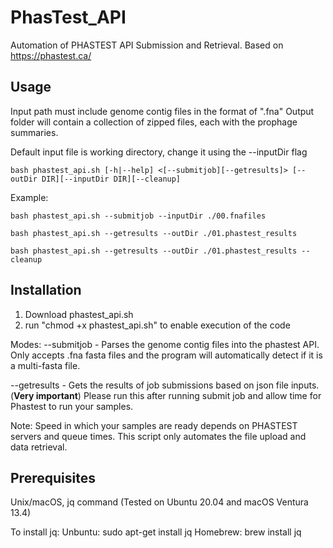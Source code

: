 # PhasTest_API
Automation of PHASTEST API Submission and Retrieval. Based on https://phastest.ca/


## Usage

Input path must include genome contig files in the format of ".fna"
Output folder will contain a collection of zipped files, each with the prophage summaries.

Default input file is working directory, change it using the --inputDir flag

`bash phastest_api.sh [-h|--help] <[--submitjob][--getresults]> [--outDir DIR][--inputDir DIR][--cleanup]`

Example:

 `bash phastest_api.sh --submitjob --inputDir ./00.fnafiles`


 `bash phastest_api.sh --getresults --outDir ./01.phastest_results`


 `bash phastest_api.sh --getresults --outDir ./01.phastest_results --cleanup` 

## Installation
1. Download phastest_api.sh
2. run "chmod +x phastest_api.sh" to enable execution of the code


Modes:
--submitjob - Parses the genome contig files into the phastest API. Only accepts .fna fasta files and the program will automatically detect if it is a multi-fasta file.

--getresults - Gets the results of job submissions based on json file inputs. 
(**Very important**) Please run this after running submit job and allow time for Phastest to run your samples.

Note: Speed in which your samples are ready depends on PHASTEST servers and queue times. This script only automates the file upload and data retrieval. 

## Prerequisites
Unix/macOS, jq command (Tested on Ubuntu 20.04 and macOS Ventura 13.4)

To install jq:
Unbuntu: sudo apt-get install jq
Homebrew: brew install jq


